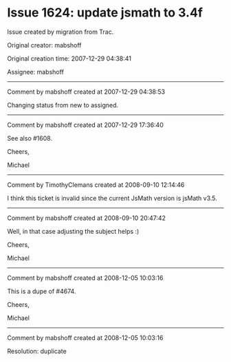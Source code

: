 # Issue 1624: update jsmath to 3.4f

Issue created by migration from Trac.

Original creator: mabshoff

Original creation time: 2007-12-29 04:38:41

Assignee: mabshoff




---

Comment by mabshoff created at 2007-12-29 04:38:53

Changing status from new to assigned.


---

Comment by mabshoff created at 2007-12-29 17:36:40

See also #1608.

Cheers,

Michael


---

Comment by TimothyClemans created at 2008-09-10 12:14:46

I think this ticket is invalid since the current JsMath version is jsMath v3.5.


---

Comment by mabshoff created at 2008-09-10 20:47:42

Well, in that case adjusting the subject helps :)

Cheers,

Michael


---

Comment by mabshoff created at 2008-12-05 10:03:16

This is a dupe of #4674.

Cheers,

Michael


---

Comment by mabshoff created at 2008-12-05 10:03:16

Resolution: duplicate
